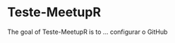 # Teste-MeetupR

<!-- badges: start -->
<!-- badges: end -->

The goal of Teste-MeetupR is to ... configurar o GitHub

